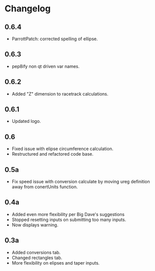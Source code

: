 # Changelog

## 0.6.4
* ParrottPatch: corrected spelling of ellipse.

## 0.6.3
* pep8ify non qt driven var names.

## 0.6.2
* Added "Z" dimension to racetrack calculations.

## 0.6.1
* Updated logo.

## 0.6
* Fixed issue with elipse circumference calculation.
* Restructured and refactored code base.

## 0.5a
* Fix speed issue with conversion calculate by moving ureg definition away 
from conertUnits function.

## 0.4a
* Added even more flexibility per Big Dave's suggestions
* Stopped resetting inputs on submitting too many inputs.
* Now displays warning. 

## 0.3a
* Added conversions tab.
* Changed rectangles tab.
* More flexibility on elipses and taper inputs.
